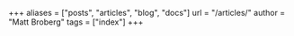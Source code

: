 +++
aliases = ["posts", "articles", "blog", "docs"]
url = "/articles/"
author = "Matt Broberg"
tags = ["index"]
+++
